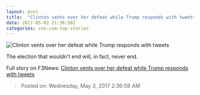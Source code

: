 ```yaml
---
layout: post
title:  "Clinton vents over her defeat while Trump responds with tweets"
date: 2017-05-02 21:36:58Z
categories: cnn-com-top-stories
---
```


![Clinton vents over her defeat while Trump responds with tweets](http://i2.cdn.cnn.com/cnnnext/dam/assets/170502155234-03-hrc-amanpour-0502-super-tease.jpg)

The election that wouldn't end will, in fact, never end.


Full story on F3News: [Clinton vents over her defeat while Trump responds with tweets](http://www.f3nws.com/n/W4YsX)

> Posted on: Wednesday, May 3, 2017 2:36:58 AM
